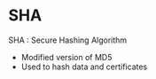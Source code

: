 # SHA

SHA : Secure Hashing Algorithm

- Modified version of MD5
- Used to hash data and certificates
